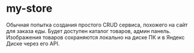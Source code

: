 # my-store
Обычная попытка создания простого CRUD сервиса, похожего на сайт для заказа еды. 
Будет доступен каталог товаров, админ панель.
Изображения товаров сохраняются локально на диске ПК и в Яндекс Диске через его API.
